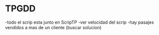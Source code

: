 # TPGDD

-todo el scrip esta junto en ScripTP
-ver velocidad del scrip
-hay pasajes vendidos a mas de un cliente (buscar solucion)
